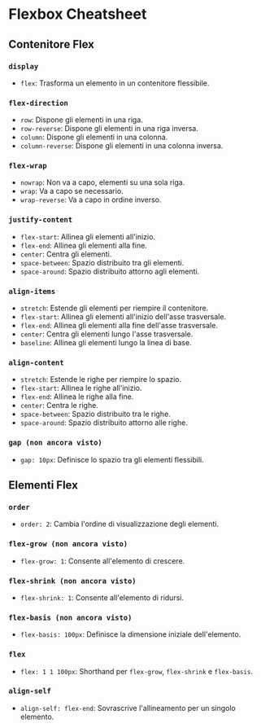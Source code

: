 
# Flexbox Cheatsheet

## Contenitore Flex

### `display`
- `flex`: Trasforma un elemento in un contenitore flessibile.

### `flex-direction`
- `row`: Dispone gli elementi in una riga.
- `row-reverse`: Dispone gli elementi in una riga inversa.
- `column`: Dispone gli elementi in una colonna.
- `column-reverse`: Dispone gli elementi in una colonna inversa.

### `flex-wrap`
- `nowrap`: Non va a capo, elementi su una sola riga.
- `wrap`: Va a capo se necessario.
- `wrap-reverse`: Va a capo in ordine inverso.

### `justify-content`
- `flex-start`: Allinea gli elementi all'inizio.
- `flex-end`: Allinea gli elementi alla fine.
- `center`: Centra gli elementi.
- `space-between`: Spazio distribuito tra gli elementi.
- `space-around`: Spazio distribuito attorno agli elementi.

### `align-items`
- `stretch`: Estende gli elementi per riempire il contenitore.
- `flex-start`: Allinea gli elementi all'inizio dell'asse trasversale.
- `flex-end`: Allinea gli elementi alla fine dell'asse trasversale.
- `center`: Centra gli elementi lungo l'asse trasversale.
- `baseline`: Allinea gli elementi lungo la linea di base.

### `align-content`
- `stretch`: Estende le righe per riempire lo spazio.
- `flex-start`: Allinea le righe all'inizio.
- `flex-end`: Allinea le righe alla fine.
- `center`: Centra le righe.
- `space-between`: Spazio distribuito tra le righe.
- `space-around`: Spazio distribuito attorno alle righe.

### `gap (non ancora visto)`
- `gap: 10px`: Definisce lo spazio tra gli elementi flessibili.

## Elementi Flex

### `order`
- `order: 2`: Cambia l'ordine di visualizzazione degli elementi.

### `flex-grow (non ancora visto)`
- `flex-grow: 1`: Consente all'elemento di crescere.

### `flex-shrink (non ancora visto)`
- `flex-shrink: 1`: Consente all'elemento di ridursi.

### `flex-basis (non ancora visto)`
- `flex-basis: 100px`: Definisce la dimensione iniziale dell'elemento.

### `flex`
- `flex: 1 1 100px`: Shorthand per `flex-grow`, `flex-shrink` e `flex-basis`.

### `align-self`
- `align-self: flex-end`: Sovrascrive l'allineamento per un singolo elemento.

